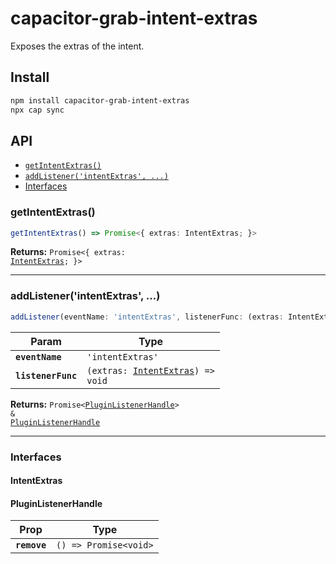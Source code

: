 # capacitor-grab-intent-extras

Exposes the extras of the intent.

## Install

```bash
npm install capacitor-grab-intent-extras
npx cap sync
```

## API

<docgen-index>

* [`getIntentExtras()`](#getintentextras)
* [`addListener('intentExtras', ...)`](#addlistenerintentextras)
* [Interfaces](#interfaces)

</docgen-index>

<docgen-api>
<!--Update the source file JSDoc comments and rerun docgen to update the docs below-->

### getIntentExtras()

```typescript
getIntentExtras() => Promise<{ extras: IntentExtras; }>
```

**Returns:** <code>Promise&lt;{ extras: <a href="#intentextras">IntentExtras</a>; }&gt;</code>

--------------------


### addListener('intentExtras', ...)

```typescript
addListener(eventName: 'intentExtras', listenerFunc: (extras: IntentExtras) => void) => Promise<PluginListenerHandle> & PluginListenerHandle
```

| Param              | Type                                                                       |
| ------------------ | -------------------------------------------------------------------------- |
| **`eventName`**    | <code>'intentExtras'</code>                                                |
| **`listenerFunc`** | <code>(extras: <a href="#intentextras">IntentExtras</a>) =&gt; void</code> |

**Returns:** <code>Promise&lt;<a href="#pluginlistenerhandle">PluginListenerHandle</a>&gt; & <a href="#pluginlistenerhandle">PluginListenerHandle</a></code>

--------------------


### Interfaces


#### IntentExtras


#### PluginListenerHandle

| Prop         | Type                                      |
| ------------ | ----------------------------------------- |
| **`remove`** | <code>() =&gt; Promise&lt;void&gt;</code> |

</docgen-api>
